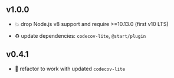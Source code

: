 ## v1.0.0

* 💥 drop Node.js v8 support and require >=10.13.0 (first v10 LTS)

* ♻️ update dependencies: `codecov-lite`, `@start/plugin`

## v0.4.1

* 🐞 refactor to work with updated `codecov-lite`
